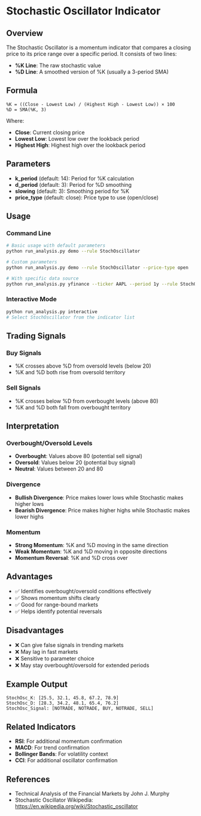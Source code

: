 # Stochastic Oscillator Indicator

## Overview

The Stochastic Oscillator is a momentum indicator that compares a closing price to its price range over a specific period. It consists of two lines:

- **%K Line**: The raw stochastic value
- **%D Line**: A smoothed version of %K (usually a 3-period SMA)

## Formula

```
%K = ((Close - Lowest Low) / (Highest High - Lowest Low)) × 100
%D = SMA(%K, 3)
```

Where:
- **Close**: Current closing price
- **Lowest Low**: Lowest low over the lookback period
- **Highest High**: Highest high over the lookback period

## Parameters

- **k_period** (default: 14): Period for %K calculation
- **d_period** (default: 3): Period for %D smoothing
- **slowing** (default: 3): Smoothing period for %K
- **price_type** (default: close): Price type to use (open/close)

## Usage

### Command Line

```bash
# Basic usage with default parameters
python run_analysis.py demo --rule StochOscillator

# Custom parameters
python run_analysis.py demo --rule StochOscillator --price-type open

# With specific data source
python run_analysis.py yfinance --ticker AAPL --period 1y --rule StochOscillator
```

### Interactive Mode

```bash
python run_analysis.py interactive
# Select StochOscillator from the indicator list
```

## Trading Signals

### Buy Signals
- %K crosses above %D from oversold levels (below 20)
- %K and %D both rise from oversold territory

### Sell Signals
- %K crosses below %D from overbought levels (above 80)
- %K and %D both fall from overbought territory

## Interpretation

### Overbought/Oversold Levels
- **Overbought**: Values above 80 (potential sell signal)
- **Oversold**: Values below 20 (potential buy signal)
- **Neutral**: Values between 20 and 80

### Divergence
- **Bullish Divergence**: Price makes lower lows while Stochastic makes higher lows
- **Bearish Divergence**: Price makes higher highs while Stochastic makes lower highs

### Momentum
- **Strong Momentum**: %K and %D moving in the same direction
- **Weak Momentum**: %K and %D moving in opposite directions
- **Momentum Reversal**: %K and %D cross over

## Advantages

- ✅ Identifies overbought/oversold conditions effectively
- ✅ Shows momentum shifts clearly
- ✅ Good for range-bound markets
- ✅ Helps identify potential reversals

## Disadvantages

- ❌ Can give false signals in trending markets
- ❌ May lag in fast markets
- ❌ Sensitive to parameter choice
- ❌ May stay overbought/oversold for extended periods

## Example Output

```
StochOsc_K: [25.5, 32.1, 45.8, 67.2, 78.9]
StochOsc_D: [28.3, 34.2, 48.1, 65.4, 76.2]
StochOsc_Signal: [NOTRADE, NOTRADE, BUY, NOTRADE, SELL]
```

## Related Indicators

- **RSI**: For additional momentum confirmation
- **MACD**: For trend confirmation
- **Bollinger Bands**: For volatility context
- **CCI**: For additional oscillator confirmation

## References

- Technical Analysis of the Financial Markets by John J. Murphy
- Stochastic Oscillator Wikipedia: https://en.wikipedia.org/wiki/Stochastic_oscillator 